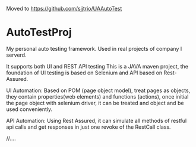 Moved to https://github.com/sjjtrio/UAAutoTest


# AutoTestProj
My personal auto testing framework. Used in real projects of company I serverd.

It supports both UI and REST API testing
This is a JAVA maven project, the foundation of UI testing is based on Selenium and API based on Rest-Assured.

UI Automation:
Based on POM (page object model), treat pages as objects, they contain properties(web elements) and functions (actions), once initial the page object with selenium driver, it can be treated and object and be used conveniently.

API Automation:
Using Rest Assured, it can simulate all methods of restful api calls and get responses in just one revoke of the RestCall class.

//....
